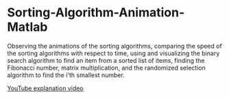 # Sorting-Algorithm-Animation-Matlab
Observing the animations of the sorting algorithms, comparing the speed of the sorting algorithms with respect to time, using and visualizing the binary search algorithm to find an item from a sorted list of items, finding the Fibonacci number, matrix multiplication, and the randomized selection algorithm to find the i'th smallest number.

[YouTube explanation video](https://www.youtube.com/watch?v=F1o4g8KiHPo&list=LL&index=3&ab_channel=IKCUElectricalandElectronicsEngineering)
